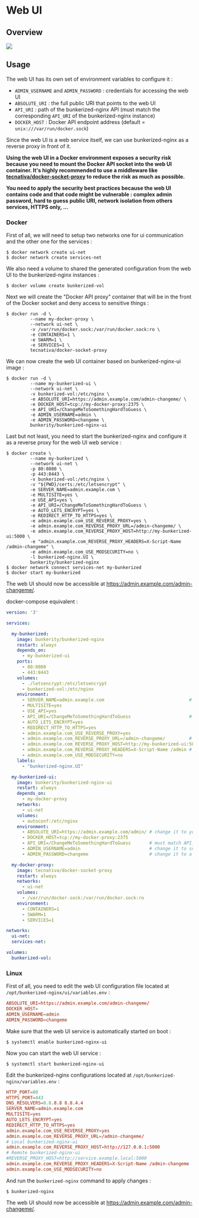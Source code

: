 # Web UI

## Overview

<img src="https://github.com/bunkerity/bunkerized-nginx/blob/dev/docs/img/web-ui.gif?raw=true" />

## Usage

The web UI has its own set of environment variables to configure it :
- `ADMIN_USERNAME` and `ADMIN_PASSWORD` : credentials for accessing the web UI
- `ABSOLUTE_URI` : the full public URI that points to the web UI
- `API_URI` : path of the bunkerized-nginx API (must match the corresponding `API_URI` of the bunkerized-nginx instance)
- `DOCKER_HOST` : Docker API endpoint address (default = `unix:///var/run/docker.sock`)

Since the web UI is a web service itself, we can use bunkerized-nginx as a reverse proxy in front of it.

**Using the web UI in a Docker environment exposes a security risk because you need to mount the Docker API socket into the web UI container. It's highly recommended to use a middleware like [tecnativa/docker-socket-proxy](https://github.com/Tecnativa/docker-socket-proxy) to reduce the risk as much as possible.**

**You need to apply the security best practices because the web UI contains code and that code might be vulnerable : complex admin password, hard to guess public URI, network isolation from others services, HTTPS only, ...**

### Docker

First of all, we will need to setup two networks one for ui communication and the other one for the services :
```shell
$ docker network create ui-net
$ docker network create services-net
```

We also need a volume to shared the generated configuration from the web UI to the bunkerized-nginx instances :
```shell
$ docker volume create bunkerized-vol
```

Next we will create the "Docker API proxy" container that will be in the front of the Docker socket and deny access to sensitive things :
```shell
$ docker run -d \
         --name my-docker-proxy \
         --network ui-net \
         -v /var/run/docker.sock:/var/run/docker.sock:ro \
         -e CONTAINERS=1 \
         -e SWARM=1 \
         -e SERVICES=1 \
         tecnativa/docker-socket-proxy
```

We can now create the web UI container based on bunkerized-nginx-ui image :
```shell
$ docker run -d \
         --name my-bunkerized-ui \
         --network ui-net \
         -v bunkerized-vol:/etc/nginx \
         -e ABSOLUTE_URI=https://admin.example.com/admin-changeme/ \
         -e DOCKER_HOST=tcp://my-docker-proxy:2375 \
         -e API_URI=/ChangeMeToSomethingHardToGuess \
         -e ADMIN_USERNAME=admin \
         -e ADMIN_PASSWORD=changeme \
         bunkerity/bunkerized-nginx-ui
```

Last but not least, you need to start the bunkerized-nginx and configure it as a reverse proxy for the web UI web service :
```shell
$ docker create \
         --name my-bunkerized \
         --network ui-net \
         -p 80:8080 \
         -p 443:8443 \
         -v bunkerized-vol:/etc/nginx \
         -v "${PWD}/certs:/etc/letsencrypt" \
         -e SERVER_NAME=admin.example.com \
         -e MULTISITE=yes \
         -e USE_API=yes \
         -e API_URI=/ChangeMeToSomethingHardToGuess \
         -e AUTO_LETS_ENCRYPT=yes \
         -e REDIRECT_HTTP_TO_HTTPS=yes \
         -e admin.example.com_USE_REVERSE_PROXY=yes \
         -e admin.example.com_REVERSE_PROXY_URL=/admin-changeme/ \
         -e admin.example.com_REVERSE_PROXY_HOST=http://my-bunkerized-ui:5000 \
         -e "admin.example.com_REVERSE_PROXY_HEADERS=X-Script-Name /admin-changeme" \
         -e admin.example.com_USE_MODSECURITY=no \
         -l bunkerized-nginx.UI \
         bunkerity/bunkerized-nginx
$ docker network connect services-net my-bunkerized
$ docker start my-bunkerized
```

The web UI should now be accessible at https://admin.example.com/admin-changeme/.

docker-compose equivalent :
```yaml
version: '3'

services:

  my-bunkerized:
    image: bunkerity/bunkerized-nginx
    restart: always
    depends_on:
      - my-bunkerized-ui
    ports:
      - 80:8080
      - 443:8443
    volumes:
      - ./letsencrypt:/etc/letsencrypt
      - bunkerized-vol:/etc/nginx
    environment:
      - SERVER_NAME=admin.example.com                                # replace with your domain
      - MULTISITE=yes
      - USE_API=yes
      - API_URI=/ChangeMeToSomethingHardToGuess                      # change it to something hard to guess + must match API_URI from myui service
      - AUTO_LETS_ENCRYPT=yes
      - REDIRECT_HTTP_TO_HTTPS=yes
      - admin.example.com_USE_REVERSE_PROXY=yes
      - admin.example.com_REVERSE_PROXY_URL=/admin-changeme/         # change it to something hard to guess
      - admin.example.com_REVERSE_PROXY_HOST=http://my-bunkerized-ui:5000
      - admin.example.com_REVERSE_PROXY_HEADERS=X-Script-Name /admin # must match REVERSE_PROXY_URL
      - admin.example.com_USE_MODSECURITY=no
    labels:
      - "bunkerized-nginx.UI"

  my-bunkerized-ui:
    image: bunkerity/bunkerized-nginx-ui
    restart: always
    depends_on:
      - my-docker-proxy
    networks:
      - ui-net
    volumes:
      - autoconf:/etc/nginx
    environment:
      - ABSOLUTE_URI=https://admin.example.com/admin/ # change it to your full URI
      - DOCKER_HOST=tcp://my-docker-proxy:2375
      - API_URI=/ChangeMeToSomethingHardToGuess       # must match API_URI from bunkerized-nginx
      - ADMIN_USERNAME=admin                          # change it to something hard to guess
      - ADMIN_PASSWORD=changeme                       # change it to a good password

  my-docker-proxy:
    image: tecnativa/docker-socket-proxy
    restart: always
    networks:
      - ui-net
    volumes:
      - /var/run/docker.sock:/var/run/docker.sock:ro
    environment:
      - CONTAINERS=1
      - SWARM=1
      - SERVICES=1

networks:
  ui-net:
  services-net:

volumes:
  bunkerized-vol:
```

### Linux

First of all, you need to edit the web UI configuration file located at `/opt/bunkerized-nginx/ui/variables.env` :
```conf
ABSOLUTE_URI=https://admin.example.com/admin-changeme/
DOCKER_HOST=
ADMIN_USERNAME=admin
ADMIN_PASSWORD=changeme
```

Make sure that the web UI service is automatically started on boot :
```shell
$ systemctl enable bunkerized-nginx-ui
```

Now you can start the web UI service :
```shell
$ systemctl start bunkerized-nginx-ui
```

Edit the bunkerized-nginx configurations located at `/opt/bunkerized-nginx/variables.env` :
```conf
HTTP_PORT=80
HTTPS_PORT=443
DNS_RESOLVERS=8.8.8.8 8.8.4.4
SERVER_NAME=admin.example.com
MULTISITE=yes
AUTO_LETS_ENCRYPT=yes
REDIRECT_HTTP_TO_HTTPS=yes
admin.example.com_USE_REVERSE_PROXY=yes
admin.example.com_REVERSE_PROXY_URL=/admin-changeme/
# Local bunkerized-nginx-ui
admin.example.com_REVERSE_PROXY_HOST=http://127.0.0.1:5000
# Remote bunkerized-nginx-ui
#REVERSE_PROXY_HOST=http://service.example.local:5000
admin.example.com_REVERSE_PROXY_HEADERS=X-Script-Name /admin-changeme
admin.example.com_USE_MODSECURITY=no
```

And run the `bunkerized-nginx` command to apply changes :
```shell
$ bunkerized-nginx
```

The web UI should now be accessible at https://admin.example.com/admin-changeme/.
